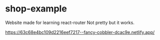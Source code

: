# shop-example

Website made for learning react-router
Not pretty but it works.

https://63c68e4bc109d2216eef7217--fancy-cobbler-dcac9e.netlify.app/
